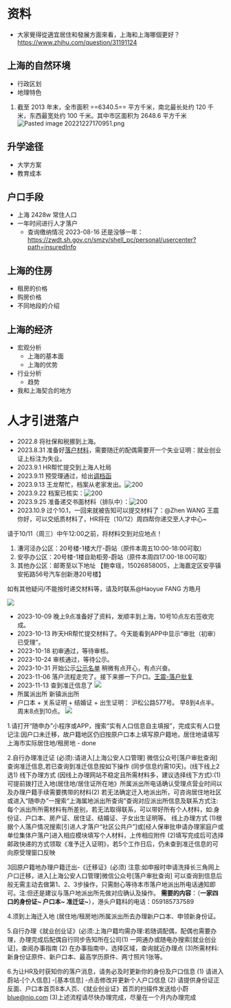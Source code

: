 # 资料
- 大家覺得從適宜居住和發展方面來看，上海和上海哪個更好？https://www.zhihu.com/question/31191124 

## 上海的自然环境
- 行政区划
- 地理特色
1. 截至 2013 年末，全市面积 ==6340.5== 平方千米，南北最长处约 120 千米，东西最宽处约 100 千米。其中市区面积为 2648.6 平方千米 ![Pasted image 20221227170951.png](https://s2.loli.net/2022/12/27/8hDPwGk9ZSemaBQ.png)
## 升学途径
- 大学方案
- 教育成本
## 户口手段
- 上海 2428w 常住人口
- 一年时间进行人才落户
	- 查询缴纳情况 2023-08-16 还是没够一年： https://zwdt.sh.gov.cn/smzy/shell_pc/personal/usercenter?path=insuredInfo
## 上海的住房
- 租房的价格
- 购房价格
- 不同地段的介绍

## 上海的经济
- 宏观分析 
	- 上海的基本面
	- 上海的优势
- 行业分析
	- 趋势
- 我和上海契合的地方

# 人才引进落户
- 2022.8 将社保和税挪到上海。
- 2023.8.31 准备好[落户材料](note/1.%20人才引进落户申请材料包-230814/C1371-王震-人才引进-漕河泾/2-申报信息表.xlsx)，需要随迁的配偶需要开一个失业证明：就业创业证上标注为失业。
- 2023.9.1 HR帮忙提交到上海人社局
- 2023.9.11 预受理通过，给出[调档函](note/files/王震-调档函.pdf)
- 2023.9.13 王龙帮忙，档案从老家发出。![200](note/files/Pasted%20image%2020230919115439.png)
- 2023.9.22 档案已核实：![200](note/files/img_v2_b07b19de-2566-42ae-91d8-4c789c3310dg.jpg)
- 2023.9.25 准备递交书面材料（排队中）：![200](note/files/img_v2_e9b494b8-f995-40f1-9f48-90108d96fcbg.jpg)
- 2023.10.9 过个10.1，一回来就被告知可以提交材料了：@Zhen WANG 王震 
你好，可以交纸质材料了，HR将在（10/12）周四帮你递交至人才中心~

请于10/11（周三）中午12:00之前，将材料交到对应地点！
1. 漕河泾办公区：20号楼-1楼大厅-蔚站（原件本周五10:00-18:00可取）
2. 安亭办公区：20号楼-1楼自助柜旁-蔚站（原件本周四17:00-18:00可取）
3. 其他办公区：邮寄至以下地址
【鲍幸瑶，15026858005，上海嘉定区安亭镇安拓路56号汽车创新港20号楼】

如有其他疑问/不能按时递交材料等，请及时联系@Haoyue FANG 方皓月

![](note/files/img_v2_33c13e9a-4822-4a2e-8c3b-4ce82c85d5dg.jpg)
- 2023-10-09 晚上9点准备好了资料，发顺丰到上海，10号10点左右签收完成。
- 2023-10-13 昨天HR帮忙提交材料了。今天能看到APP中显示“审批（初审）已受理”。
- 2023-10-18 初审通过，等待审核。
- 2023-10-24 审核通过，等待公示。
- 2023-10-31 开始公示[公示名单](note/files/《上海市引进人才申办本市常住户口》公示名单_公示公告_上海市人力资源和社会保障局.pdf) 稍微有点开心，有点兴奋。
- 2023-11-06 落户流程走完了。接下来挪一下户口。[王震-落户批复](note/files/王震-落户批复.pdf)
- 2023-11-13 查到准迁信息了 ![](note/files/Pasted%20image%2020231113091129.png)
- 所属派出所 新镇派出所
- 户口本 + 关系证明 + 结婚证 + 出生证明： 沪松公路577号。  早8到4点半。 周末8点到10点。
![](note/files/Pasted%20image%2020231106100612.png)

1.请打开“随申办”小程序或APP，搜索“实有人口信息自主填报”，完成实有人口登记注:因户口未迁移，故户籍地区仍旧按原户口本上填写原户籍地，居住地请填写上海市实际居住地/租房地 - done

2.自行办理准迁证 (必须):请进入[上海公安人口管理] 微信公众号[落户审批查询] 查询准迁信息,若已查询到准迁信息按如下操作 (同步信息约需10天)。(线下线上2选1)
线下办理方式 (因线上办理网站不稳定且所需材料多，建议选择线下方式):(1)可提前拨打迁入地(居住地/居住证所在地》所属派出所电话确认受理点营业时间以及办理户籍手续需要携带的材料(2) 若无法确定迁入地派出所，可咨询居住地社区或进入“随申办”一搜索“上海属地派出所查询”查询对应派出所信息及联系方式注:每个派出所所需材料有所差别，若无法取得联系，可以带好所有个人材料，如:身份证、户口本、房产证、居住证、结婚证、子女出生证明等。
线上办理方式
(1)根据个人落户情况搜索[引进人才落户“社区公共户”]或[经人保审批申请办理家庭户或单位集体户落户]进入相应模块填写个人材料，上传相应附件
(2)填写完成后可选择邮政快递的方式领取《准予迁入证明》，若5个工作日后，仍未查到准迁信息的可向原受理窗口反映

3回原户籍地办理户籍迁出-《迁移证》(必须)
注意:如申报时申请洗择长三角网上户口迁移，进入[上海公安人口管理]微信公众号[落户审批查询] 可以查询到信息后般无需主动去做第1、2、3步操作，只需耐心等待本市落户地派出所电话通知即可。注:但还是建议与落户地派出所先做对应确认及操作。
**需要的内容**：（**一家四口的身份证~ 户口本~ 准迁证~**），港头户籍科的电话：059185737589

4.须到上海迁入地 (居住地/租房地)所属派出所去办理新户口本、申领新身份证。

5.自行办理《就业创业证》(必须:上海户籍均需办理:若随调配偶，配偶也需要办理，办理完成后配偶自行同步告知所在公司(1) 一网通办或随电办搜索[就业创业证]，查阅办事指南
(2) 在办事指南中，选择区域，查询就近办理点
(3)所需材料:新身份证原件、新户口本、最高学历原件、两寸照片1张等。

6.为让HR及时获知你的落户消息，请务必及时更新你的身份及户口信息
(1) 请进入蔚站-[个人信息] -[基本信息] -点击修改并更新个人户口信息
(2) 请提供身份证正反面、户口本首页8本人页、《就业创业证》首页的扫描件发送给小蔚<blue@nio.com>
(3)上述流程请尽快办理完成，尽量在一个月内办理完成
